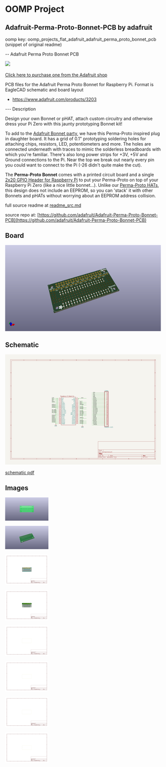 # OOMP Project  
## Adafruit-Perma-Proto-Bonnet-PCB  by adafruit  
  
oomp key: oomp_projects_flat_adafruit_adafruit_perma_proto_bonnet_pcb  
(snippet of original readme)  
  
-- Adafruit Perma Proto Bonnet PCB  
  
<a href="http://www.adafruit.com/products/3203"><img src="assets/image.jpg?raw=true" width="500px"><br/>  
Click here to purchase one from the Adafruit shop</a>  
  
PCB files for the Adafruit Perma Proto Bonnet for Raspberry Pi. Format is EagleCAD schematic and board layout  
* https://www.adafruit.com/products/3203  
  
--- Description  
  
Design your own Bonnet or pHAT, attach custom circuitry and otherwise dress your Pi Zero with this jaunty prototyping Bonnet kit!  
  
To add to the [Adafruit Bonnet party](https://www.adafruit.com/categories/929), we have this Perma-Proto inspired plug in daughter board. It has a grid of 0.1" prototyping soldering holes for attaching chips, resistors, LED, potentiometers and more. The holes are connected underneath with traces to mimic the solderless breadboards with which you're familiar. There's also long power strips for +3V, +5V and Ground connections to the Pi. Near the top we break out nearly every pin you could want to connect to the Pi (-26 didn't quite make the cut).  
  
The __Perma-Proto Bonnet__ comes with a printed circuit board and a single [2x20 GPIO Header for Raspberry Pi](http://www.adafruit.com/product/2222) to put your Perma-Proto on top of your Raspberry Pi Zero (like a nice little bonnet...). Unlike our [Perma-Proto HATs](https://www.adafruit.com/products/2314), this design does not include an EEPROM, so you can 'stack' it with other Bonnets and pHATs without worrying about an EEPROM address collision.  
  
  full source readme at [readme_src.md](readme_src.md)  
  
source repo at: [https://github.com/adafruit/Adafruit-Perma-Proto-Bonnet-PCB](https://github.com/adafruit/Adafruit-Perma-Proto-Bonnet-PCB)  
## Board  
  
[![working_3d.png](working_3d_600.png)](working_3d.png)  
## Schematic  
  
[![working_schematic.png](working_schematic_600.png)](working_schematic.png)  
  
[schematic pdf](working_schematic.pdf)  
## Images  
  
[![working_3D_bottom.png](working_3D_bottom_140.png)](working_3D_bottom.png)  
  
[![working_3D_top.png](working_3D_top_140.png)](working_3D_top.png)  
  
[![working_assembly_page_01.png](working_assembly_page_01_140.png)](working_assembly_page_01.png)  
  
[![working_assembly_page_02.png](working_assembly_page_02_140.png)](working_assembly_page_02.png)  
  
[![working_assembly_page_03.png](working_assembly_page_03_140.png)](working_assembly_page_03.png)  
  
[![working_assembly_page_04.png](working_assembly_page_04_140.png)](working_assembly_page_04.png)  
  
[![working_assembly_page_05.png](working_assembly_page_05_140.png)](working_assembly_page_05.png)  
  
[![working_assembly_page_06.png](working_assembly_page_06_140.png)](working_assembly_page_06.png)  
